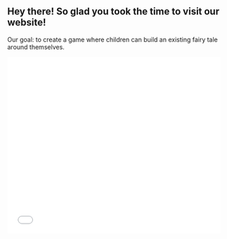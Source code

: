 ## Hey there! So glad you took the time to visit our website!

Our goal: to create a game where children can build an existing fairy tale around themselves.

<iframe allowtransparency="true" width="485" height="402" src="//scratch.mit.edu/projects/embed/171571456/?autostart=false" frameborder="0" allowfullscreen>
</iframe>
